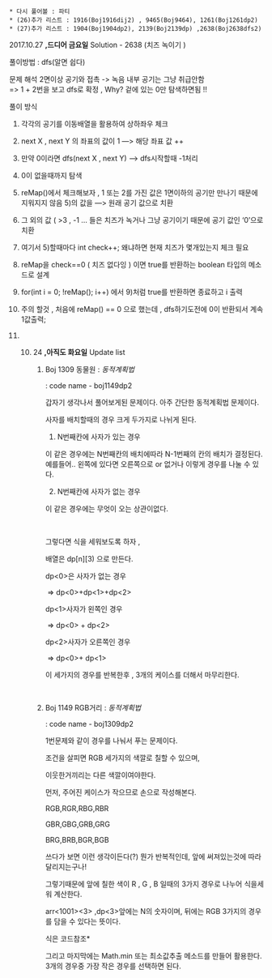     * 다시 풀어볼 : 파티 
    * (26)추가 리스트 : 1916(Boj1916dij2) , 9465(Boj9464), 1261(Boj1261dp2) 
    * (27)추가 리스트 : 1904(Boj1904dp2), 2139(Boj2139dp) ,2638(Boj2638dfs2)

2017.10.27 **,드디어 금요일** Solution - 2638 (치즈 녹이기 ) 

풀이방법 : dfs(알면 쉽다)


문제 해석 
2면이상 공기와 접촉 -> 녹음
내부 공기는 그냥 취급안함        
      => 1 + 2번을 보고 dfs로 확정 , Why?  겉에 있는 0만 탐색하면됨 !! 

풀이 방식 

  1. 각각의 공기를 이동배열을 활용하여 상하좌우 체크
  2. next X , next Y 의 좌표의 값이 1 —> 해당 좌표 값 ++
  3. 만약 0이라면 dfs(next X , next Y) —> dfs시작할때 -1처리 
  4. 0이 없을때까지 탐색
  5. reMap()에서 체크해보자 , 1 또는 2를 가진 값은 1면이하의 공기만 만나기 때문에 지워지지 않음
     5)의 값을 —> 원래 공기 값으로 치환 
  6. 그 외의 값 ( >3 , -1 … 들은 치즈가 녹거나 그냥 공기이기 때문에 공기 값인 ‘0’으로 치환
  7. 여기서 5)할때마다 int check++; 왜냐하면 현재 치즈가 몇개있는지 체크 필요
  8. reMap을 check==0 ( 치즈 없다잉 ) 이면 true를 반환하는 boolean 타입의 메소드로 설계
  9. for(int i = 0; !reMap(); i++) 에서 9)처럼 true를 반환하면 종료하고 i 출력
  10. 주의 할것 , 처음에 reMap() == 0 으로 했는데  , dfs하기도전에 0이 반환되서 계속 1값출력;

2017. 10. 24 **,아직도 화요일**  Update list

            1. Boj 1309 동물원  : *동적계획법* 

               : code name - boj1149dp2

               갑자기 생각나서 풀어보게된 문제이다. 아주 간단한 동적계획법 문제이다. 

               사자를 배치할때의 경우 크게 두가지로 나뉘게 된다. 

               1) N번째칸에 사자가 있는 경우

                이 같은 경우에는 N번째칸의 배치에따라 N-1번째의 칸의 배치가 결정된다. 예를들어.. 왼쪽에 있다면 오른쪽으로 or 없거나 이렇게 경우를 나눌 수 있다.

               2) N번째칸에 사자가 없는 경우 

               이 같은 경우에는 무엇이 오는 상관이없다.

               ​

               그렇다면 식을 세워보도록 하자 , 

               배열은 dp[n][3) 으로 만든다. 

               dp<n><0>은 사자가 없는 경우

               ​	=> dp<n-1><0>+dp<n-1><1>+dp<n-1><2>

               dp<n><1>사자가 왼쪽인 경우 

               ​	=> dp<n-1><0> + dp<n-1><2>

               dp<n><2>사자가 오른쪽인 경우

               ​	=> dp<n-1><0>+ dp<n-1><1>

               이 세가지의 경우를 반복한후 , 3개의 케이스를 더해서 마무리한다.

               ​

            2. Boj 1149 RGB거리 : *동적계획법*

               : code name - boj1309dp2

               1번문제와 같이 경우를 나눠서 푸는 문제이다. 

               조건을 살피면 RGB 세가지의 색깔로 칠할 수 있으며,

               이웃한거끼리는 다른 색깔이여야한다. 

               먼저, 주어진 케이스가 작으므로 손으로 작성해본다. 

               RGB,RGR,RBG,RBR

               GBR,GBG,GRB,GRG

               BRG,BRB,BGR,BGB

               쓰다가 보면 이런 생각이든다(?) 뭔가 반복적인데, 앞에 써져있는것에 따라 달리지는구나! 

               그렇기때문에 앞에 칠한 색이 R , G , B 일때의 3가지 경우로 나누어 식을세워 계산한다. 

               arr<1001><3> ,dp<N><3>앞에는 N의 숫자이며, 뒤에는 RGB 3가지의 경우를 담을 수 있다는 뜻이다. 

               식은 코드참조*

               그리고 마지막에는 Math.min 또는 최소값추출 메소드를 만들어 활용한다. 3개의 경우중 가장 작은 경우를 선택하면 된다.


             ​



